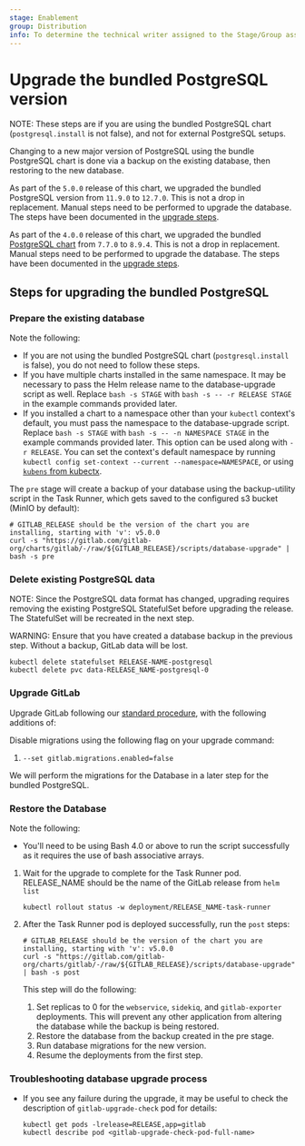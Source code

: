 ```yaml
---
stage: Enablement
group: Distribution
info: To determine the technical writer assigned to the Stage/Group associated with this page, see https://about.gitlab.com/handbook/engineering/ux/technical-writing/#designated-technical-writers
---
```


# Upgrade the bundled PostgreSQL version

NOTE:
These steps are if you are using the bundled PostgreSQL chart (`postgresql.install` is not false), and not for external
PostgreSQL setups.

Changing to a new major version of PostgreSQL using the bundle PostgreSQL chart is done via a backup on the existing
database, then restoring to the new database.

As part of the `5.0.0` release of this chart, we upgraded the bundled PostgreSQL version from `11.9.0` to `12.7.0`. This is
not a drop in replacement. Manual steps need to be performed to upgrade the database.
The steps have been documented in the [upgrade steps](#steps-for-upgrading-the-bundled-postgresql).

As part of the `4.0.0` release of this chart, we upgraded the bundled [PostgreSQL chart](https://github.com/bitnami/charts/tree/master/bitnami/postgresql) from `7.7.0` to `8.9.4`. This is not a drop in replacement. Manual steps need to be performed to upgrade the database.
The steps have been documented in the [upgrade steps](#steps-for-upgrading-the-bundled-postgresql).

## Steps for upgrading the bundled PostgreSQL

### Prepare the existing database

Note the following:

- If you are not using the bundled PostgreSQL chart (`postgresql.install` is false), you do not need
  to follow these steps.
- If you have multiple charts installed in the same namespace. It may be necessary to pass the Helm
  release name to the database-upgrade script as well. Replace `bash -s STAGE` with
  `bash -s -- -r RELEASE STAGE` in the example commands provided later.
- If you installed a chart to a namespace other than your `kubectl` context's default, you must pass
  the namespace to the database-upgrade script. Replace `bash -s STAGE` with
  `bash -s -- -n NAMESPACE STAGE` in the example commands provided later. This option can be used
  along with `-r RELEASE`. You can set the context's default namespace by running
  `kubectl config set-context --current --namespace=NAMESPACE`, or using
  [`kubens` from kubectx](https://github.com/ahmetb/kubectx).

The `pre` stage will create a backup of your database using the backup-utility script in the Task Runner, which gets saved to the configured s3 bucket (MinIO by default):

```shell
# GITLAB_RELEASE should be the version of the chart you are installing, starting with 'v': v5.0.0
curl -s "https://gitlab.com/gitlab-org/charts/gitlab/-/raw/${GITLAB_RELEASE}/scripts/database-upgrade" | bash -s pre
```

### Delete existing PostgreSQL data

NOTE:
Since the PostgreSQL data format has changed, upgrading requires removing the existing PostgreSQL StatefulSet before
upgrading the release. The StatefulSet will be recreated in the next step.

WARNING:
Ensure that you have created a database backup in the previous step. Without a backup, GitLab data
will be lost.

```shell
kubectl delete statefulset RELEASE-NAME-postgresql
kubectl delete pvc data-RELEASE_NAME-postgresql-0
```

### Upgrade GitLab

Upgrade GitLab following our [standard procedure](upgrade.md#steps), with the following additions of:

Disable migrations using the following flag on your upgrade command:

1. `--set gitlab.migrations.enabled=false`

We will perform the migrations for the Database in a later step for the bundled PostgreSQL.

### Restore the Database

Note the following:

- You'll need to be using Bash 4.0 or above to run the script successfully as it requires the use of
  bash associative arrays.

1. Wait for the upgrade to complete for the Task Runner pod. RELEASE_NAME should be the name of the GitLab release from `helm list`

   ```shell
   kubectl rollout status -w deployment/RELEASE_NAME-task-runner
   ```

1. After the Task Runner pod is deployed successfully, run the `post` steps:

   ```shell
   # GITLAB_RELEASE should be the version of the chart you are installing, starting with 'v': v5.0.0
   curl -s "https://gitlab.com/gitlab-org/charts/gitlab/-/raw/${GITLAB_RELEASE}/scripts/database-upgrade" | bash -s post
   ```

   This step will do the following:

   1. Set replicas to 0 for the `webservice`, `sidekiq`, and `gitlab-exporter` deployments. This will prevent any other application from altering the database while the backup is being restored.
   1. Restore the database from the backup created in the pre stage.
   1. Run database migrations for the new version.
   1. Resume the deployments from the first step.

### Troubleshooting database upgrade process

- If you see any failure during the upgrade, it may be useful to check the description of `gitlab-upgrade-check` pod for details:

  ```shell
  kubectl get pods -lrelease=RELEASE,app=gitlab
  kubectl describe pod <gitlab-upgrade-check-pod-full-name>
  ```

